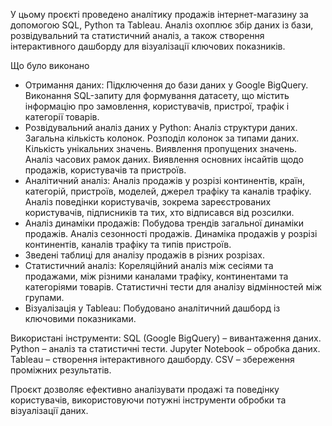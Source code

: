 У цьому проєкті проведено аналітику продажів інтернет-магазину за допомогою SQL, Python та Tableau. Аналіз охоплює збір даних із бази, розвідувальний та статистичний аналіз, а також створення інтерактивного дашборду для візуалізації ключових показників.

Що було виконано

- Отримання даних:	Підключення до бази даних у Google BigQuery.	Виконання SQL-запиту для формування датасету, що містить інформацію про замовлення, користувачів, пристрої, трафік і категорії товарів.
- Розвідувальний аналіз даних у Python: Аналіз структури даних. Загальна кількість колонок. Розподіл колонок за типами даних. Кількість унікальних значень. Виявлення пропущених значень. Аналіз часових рамок даних. Виявлення основних інсайтів щодо продажів, користувачів та пристроїв.
- Аналітичний аналіз: Аналіз продажів у розрізі континентів, країн, категорій, пристроїв, моделей, джерел трафіку та каналів трафіку. Аналіз поведінки користувачів, зокрема зареєстрованих користувачів, підписників та тих, хто відписався від розсилки.
- Аналіз динаміки продажів: Побудова трендів загальної динаміки продажів.	Аналіз сезонності продажів.	Динаміка продажів у розрізі континентів, каналів трафіку та типів пристроїв.
- Зведені таблиці для аналізу продажів в різних розрізах.
- Статистичний аналіз: Кореляційний аналіз між сесіями та продажами, між різними каналами трафіку, континентами та категоріями товарів. Статистичні тести для аналізу відмінностей між групами.
- Візуалізація у Tableau: Побудовано аналітичний дашборд із ключовими показниками.

Використані інструменти: SQL (Google BigQuery) – вивантаження даних. Python – аналіз та статистичні тести. Jupyter Notebook – обробка даних. Tableau – створення інтерактивного дашборду.	CSV – збереження проміжних результатів.

Проєкт дозволяє ефективно аналізувати продажі та поведінку користувачів, використовуючи потужні інструменти обробки та візуалізації даних.

